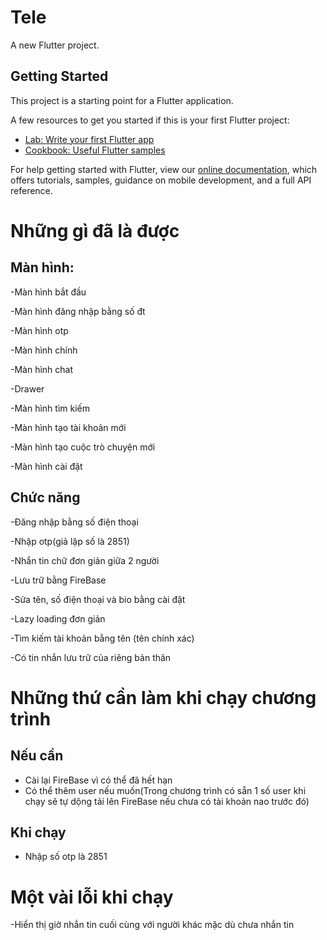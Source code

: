 # Tele

A new Flutter project.

## Getting Started

This project is a starting point for a Flutter application.

A few resources to get you started if this is your first Flutter project:

- [Lab: Write your first Flutter app](https://flutter.dev/docs/get-started/codelab) 
- [Cookbook: Useful Flutter samples](https://flutter.dev/docs/cookbook)

For help getting started with Flutter, view our
[online documentation](https://flutter.dev/docs), which offers tutorials,
samples, guidance on mobile development, and a full API reference.
# Những gì đã là được
## Màn hình:
-Màn hình bắt đầu

-Màn hình đăng nhập bằng số đt

-Màn hình otp

-Màn hình chính

-Màn hình chat

-Drawer

-Màn hình tìm kiếm

-Màn hình tạo tài khoản mới

-Màn hình tạo cuộc trò chuyện mới

-Màn hình cài đặt
## Chức năng
-Đăng nhập bằng số điện thoại

-Nhập otp(giả lập số là 2851)

-Nhắn tin chữ đơn giản giữa 2 người

-Lưu trữ bằng FireBase

-Sửa tên, số điện thoại và bio bằng cài đặt

-Lazy loading đơn giản

-Tìm kiếm tài khoản bằng tên (tên chính xác)

-Có tin nhắn lưu trữ của riêng bản thân

# Những thứ cần làm khi chạy chương trình

## Nếu cần 
- Cài lại FireBase vì có thể đã hết hạn
- Có thể thêm user nếu muốn(Trong chương trình có sẵn 1 số user khi chạy sẽ tự dộng tải lên FireBase nếu chưa có tài khoản nao trước đó)
## Khi chạy
- Nhập số otp là 2851
# Một vài lỗi khi chạy 
-Hiển thị giờ nhắn tin cuối cùng với người khác mặc dù chưa nhắn tin
